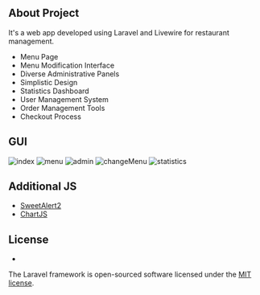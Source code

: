 

## About Project

It's a web app developed using Laravel and Livewire for restaurant management.

- Menu Page
- Menu Modification Interface
- Diverse Administrative Panels
- Simplistic Design
- Statistics Dashboard
- User Management System
- Order Management Tools
- Checkout Process

## GUI
<img src="https://cdn.discordapp.com/attachments/1128040707899265107/1198379544462241813/index.png?ex=65beb0ec&is=65ac3bec&hm=c03824ea2c483b5672ce6b5ed8cf270f2758e2e7b47a6e711db4bf20cc57a4b6&" alt="index">
<img src="https://cdn.discordapp.com/attachments/1128040707899265107/1198379544789393539/menu.png?ex=65beb0ec&is=65ac3bec&hm=e7a8ed9daedc9ad094310b191b72741ad47682779792d221ea4d78d6b2dfa44e&" alt="menu">
<img src="https://cdn.discordapp.com/attachments/1128040707899265107/1198379543686295593/admin.png?ex=65beb0ec&is=65ac3bec&hm=46f28f4147f61f4c0963df6ca477664392170fe71c5bf0c32a52ae303f24c6ff&" alt="admin">
<img src="https://cdn.discordapp.com/attachments/1128040707899265107/1198379544126705704/change.png?ex=65beb0ec&is=65ac3bec&hm=34c1c3d88b919a6579e1b3b16850a1fca0f72e0ab89b022ddc17f47b3490745c&" alt="changeMenu">
<img src="https://cdn.discordapp.com/attachments/1128040707899265107/1198379545137524827/statistics.png?ex=65beb0ec&is=65ac3bec&hm=01f4795cc3c55c77b5f4c37e217df4f113d8957b9ee216984b55a738eff50292&" alt="statistics">



## Additional JS
- <a href="https://sweetalert2.github.io/#examples">SweetAlert2</a>
- <a href="https://www.chartjs.org/">ChartJS</a>
## License
- 
The Laravel framework is open-sourced software licensed under the [MIT license](https://opensource.org/licenses/MIT).
